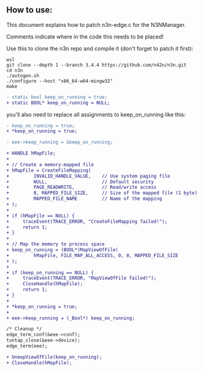 ## How to use:
This document explains how to patch n3n-edge.c for the N3NManager. 

Comments indicate where in the code this needs to be placed!

Use this to clone the n3n repo and compile it (don't forget to patch it first):
```shell
wsl
git clone --depth 1 --branch 3.4.4 https://github.com/n42n/n3n.git
cd n3n
./autogen.sh
./configure --host "x86_64-w64-mingw32"
make
```

```diff
- static bool keep_on_running = true;
+ static BOOL* keep_on_running = NULL;
```

you'll also need to replace all assignments to keep_on_running like this:

```diff
- keep_on_running = true;
+ *keep_on_running = true;
```

```diff
- eee->keep_running = &keep_on_running;

+ HANDLE hMapFile;
+ 
+ // Create a memory-mapped file
+ hMapFile = CreateFileMapping(
+         INVALID_HANDLE_VALUE,    // Use system paging file
+         NULL,                    // Default security
+         PAGE_READWRITE,          // Read/write access
+         0, MAPPED_FILE_SIZE,     // Size of the mapped file (1 byte)
+         MAPPED_FILE_NAME         // Name of the mapping
+ );
+ 
+ if (hMapFile == NULL) {
+     traceEvent(TRACE_ERROR, "CreateFileMapping failed!");
+     return 1;
+ }
+ 
+ // Map the memory to process space
+ keep_on_running = (BOOL*)MapViewOfFile(
+         hMapFile, FILE_MAP_ALL_ACCESS, 0, 0, MAPPED_FILE_SIZE
+ );
+ 
+ if (keep_on_running == NULL) {
+     traceEvent(TRACE_ERROR, "MapViewOfFile failed!");
+     CloseHandle(hMapFile);
+     return 1;
+ }
+ 
+ *keep_on_running = true;
+ 
+ eee->keep_running = (_Bool*) keep_on_running;
```

```diff
/* Cleanup */
edge_term_conf(&eee->conf);
tuntap_close(&eee->device);
edge_term(eee);

+ UnmapViewOfFile(keep_on_running);
+ CloseHandle(hMapFile);
```
